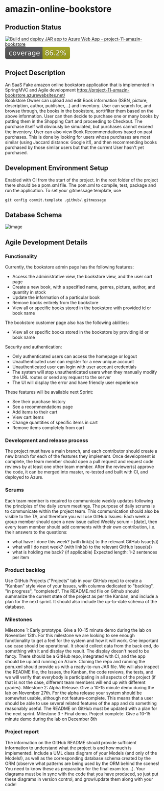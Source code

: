 # amazin-online-bookstore
## Production Status
[![Build and deploy JAR app to Azure Web App - project-11-amazin-bookstore](https://github.com/pumped-up-kicks/amazin-online-bookstore/actions/workflows/main_project-11-amazin-bookstore.yml/badge.svg)](https://github.com/pumped-up-kicks/amazin-online-bookstore/actions/workflows/main_project-11-amazin-bookstore.yml)
![Code Coverage](./.github/badges/jacoco.svg)

## Project Description 
An SaaS Fake amazon online bookstore application that is implemented in SpringMVC and Agile development https://project-11-amazin-bookstore.azurewebsites.net/
</br>
Bookstore Owner can upload and edit Book information (ISBN, picture, description, author, publisher,...) and inventory. User can search for, and browse through, the books in the bookstore, sort/filter them based on the above information. User can then decide to purchase one or many books by putting them in the Shopping Cart and proceeding to Checkout. The purchase itself will obviously be simulated, but purchases cannot exceed the inventory. User can also view Book Recommendations based on past purchases. This is done by looking for users whose purchases are most similar (using Jaccard distance: Google it!), and then recommending books purchased by those similar users but that the current User hasn't yet purchased.

## Development Environment Setup

Enabled with CI from the start of the project. In the root folder of the project there should be a pom.xml file. The pom.xml to compile, test, package and run the application.
To set your gitmessage template, use
```agsl
git config commit.template .github/.gitmessage
```

## Database Schema
![image](https://github.com/pumped-up-kicks/amazin-online-bookstore/assets/76576373/76e90c23-5b24-4a8e-a19a-98337f85cf07)

## Agile Development Details
### Functionality
Currently, the bookstore admin page has the following features:
- Access the administrative view, the bookstore view, and the user cart page
- Create a new book, with a specified name, genres, picture, author, and quantity in stock
- Update the information of a particular book
- Remove books entirely from the bookstore
- View all or specific books stored in the bookstore with provided id or book name

The bookstore customer page also has the following abilities:
- View all or specific books stored in the bookstore by providing id or book name
  
Security and authentication:
- Only authenticated users can access the homepage or logout
- Unauthenticated user can register for a new unique account
- Unauthenticated user can login with user account credentials
- The system will stop unauthenticated users when they manually modify the URL routes or send any request to the server
- The UI will display the error and have friendly user experience
  
These features will be available next Sprint:
- See their purchase history 
- See a recommendations page
- Add items to their cart
- View cart items
- Change quantities of specific items in cart
- Remove items completely from cart

### Development and release process
The project must have a main branch, and each contributor should create a new branch for each of the
features they implement. Once development is complete, the team member should open a pull request
and request code reviews by at least one other team member. After the reviewer(s) approve the code, it
can be merged into master, re-tested and built with CI, and deployed to Azure.

### Scrums
Each team member is required to communicate weekly updates following the principles of the daily
scrum meetings. The purpose of daily scrums is to communicate within the project team. This
communication should also be visible to the TA, and therefore you will use GitHub Issues:
Each week a group member should open a new issue called Weekly scrum – [date], then every team
member should add comments with their own contribution, i.e. their answers to the questions:
- what have I done this week? (with link(s) to the relevant GitHub Issue(s))
- what will I do next week? (with link(s) to the relevant GitHub Issue(s))
- what is holding me back? (if applicable)
Expected length: 1-2 sentences per item

### Product backlog
Use GitHub Projects ("Projects" tab in your GitHub repo) to create a "Kanban" style view of your
Issues, with columns dedicated to "backlog", "in progress", "completed". The README.md file on
Github should summarize the current state of the project as per the Kanban, and include a plan for the
next sprint. It should also include the up-to-date schema of the database.

### Milestones
Milestone 1: Early prototype. Give a 10-15 minute demo during the lab on November 13th.
For this milestone we are looking to see enough functionality to get a feel for the system and how it will
work. One important use case should be operational. It should collect data from the back end, do
something with it and display the result. The display doesn't need to be fancy. There should be a GitHub
repo, integrated with CI, and the app should be up and running on Azure. Cloning the repo and running
the pom.xml should provide us with a ready-to-run JAR file.
We will also inspect the README file, the Issues, the Kanban, the code reviews, the tests, and we will
verify that everybody is participating in all aspects of the project (if that is not the case, different team
members will end up with different grades).
Milestone 2: Alpha Release. Give a 10-15 minute demo during the lab on November 27th.
For the alpha release your system should be somewhat usable, although not feature-complete. This
means that a user should be able to use several related features of the app and do something reasonably
useful. The README on GitHub must be updated with a plan for the next sprint.
Milestone 3 - Final demo. Project complete. Give a 10-15 minute demo during the lab on December 8th

### Project report
The information on the GitHub README should provide sufficient information to understand what the
project is and how much is implemented. Include a UML class diagram of your Models (and only of the
Models!), as well as the corresponding database schema created by the ORM (observe what patterns are
being used by the ORM behind the scenes! You need to know these as preparation for the final exam
too...). Your diagrams must be in sync with the code that you have produced, so just put these diagrams
in version control, and grow/update them along with your code!
